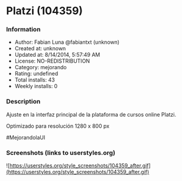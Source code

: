 # Platzi (104359)

### Information
- Author: Fabian Luna @fabiantxt (unknown)
- Created at: unknown
- Updated at: 8/14/2014, 5:57:49 AM
- License: NO-REDISTRIBUTION
- Category: mejorando
- Rating: undefined
- Total installs: 43
- Weekly installs: 0


### Description
Ajuste en la interfaz principal de la plataforma de cursos online Platzi. 

Optimizado para resolución 1280 x 800 px

#MejorandolaUI


### Screenshots (links to userstyles.org)
![https://userstyles.org/style_screenshots/104359_after.gif](https://userstyles.org/style_screenshots/104359_after.gif)


